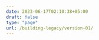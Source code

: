 ```yaml
---
date: 2023-06-17T02:10:38+05:00
draft: false
type: "page"
url: /building-legacy/version-01/
---
```

